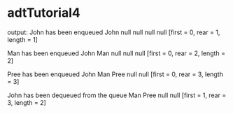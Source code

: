 # adtTutorial4

output:
John has been enqueued
John null null null null [first = 0, rear = 1, length = 1]

Man has been enqueued
John Man null null null [first = 0, rear = 2, length = 2]

Pree has been enqueued
John Man Pree null null [first = 0, rear = 3, length = 3]

John has been dequeued from the queue
Man Pree null null [first = 1, rear = 3, length = 2]

